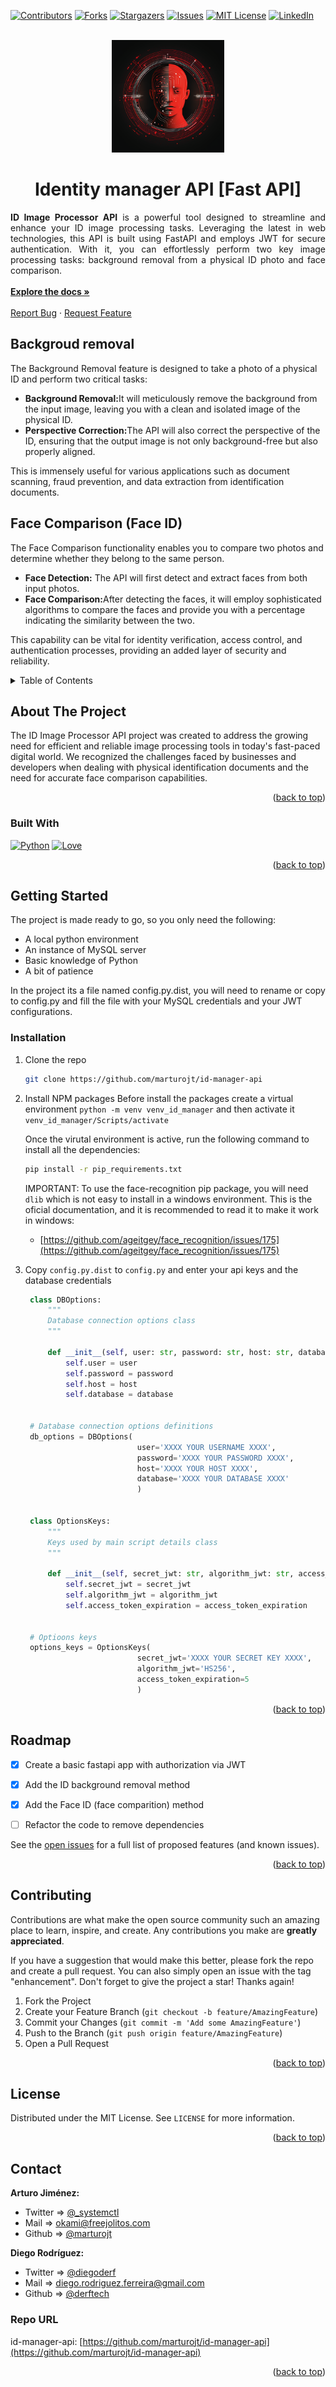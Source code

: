 <a name="readme-top"></a>

<!-- PROJECT SHIELDS -->
[![Contributors][contributors-shield]][contributors-url]
[![Forks][forks-shield]][forks-url]
[![Stargazers][stars-shield]][stars-url]
[![Issues][issues-shield]][issues-url]
[![MIT License][license-shield]][license-url]
[![LinkedIn][linkedin-shield]][linkedin-url]

<!-- PROJECT LOGO -->
<br />
<div align="center">
  <a href="https://github.com/marturojt/id-manager-api">
    <img src="images/logo-ai-id-manager.png" alt="Logo" width="180" height="180">
  </a>

  <h1 align="center">Identity manager API [Fast API]</h1>

  <p align="justify">
    <strong>ID Image Processor API</strong> is a powerful tool designed to streamline and enhance your ID image processing tasks. Leveraging the latest in web technologies, this API is built using FastAPI and employs JWT for secure authentication. With it, you can effortlessly perform two key image processing tasks: background removal from a physical ID photo and face comparison.
    <br />
    <br />
    <a href="https://github.com/marturojt/id-manager-api"><strong>Explore the docs »</strong></a>
    <br />
    <br />
    <!-- <a href="https://github.com/marturojt/id-manager-api">View Demo</a> -->
    <!-- · -->
    <a href="https://github.com/marturojt/id-manager-api/issues">Report Bug</a>
    ·
    <a href="https://github.com/marturojt/id-manager-api/issues">Request Feature</a>
  </p>
</div>

<h2>Backgroud removal</h2>

<div>
    <p>
        The Background Removal feature is designed to take a photo of a physical ID and perform two critical tasks:
    </p>
    <ul>
        <li><strong>Background Removal:</strong>It will meticulously remove the background from the input image, leaving you with a clean and isolated image of the physical ID.</li>
        <li><strong>Perspective Correction:</strong>The API will also correct the perspective of the ID, ensuring that the output image is not only background-free but also properly aligned.</li>
    </ul>
    <p>
      This is immensely useful for various applications such as document scanning, fraud prevention, and data extraction from identification documents.
    </p>
</div>

<h2>Face Comparison (Face ID)</h2>

<div>
    <p>
        The Face Comparison functionality enables you to compare two photos and determine whether they belong to the same person.
    </p>
    <ul>
        <li><strong>Face Detection:</strong> The API will first detect and extract faces from both input photos.</li>
        <li><strong>Face Comparison:</strong>After detecting the faces, it will employ sophisticated algorithms to compare the faces and provide you with a percentage indicating the similarity between the two.</li>
    </ul>
    <p>
      This capability can be vital for identity verification, access control, and authentication processes, providing an added layer of security and reliability.
    </p>
</div>



<!-- TABLE OF CONTENTS -->
<details>
  <summary>Table of Contents</summary>
  <ol>
    <li>
      <a href="#about-the-project">About The Project</a>
      <ul>
        <li><a href="#built-with">Built With</a></li>
      </ul>
    </li>
    <li><a href="#getting-started">Getting Started</a></li>
    <li><a href="#roadmap">Roadmap</a></li>
    <li><a href="#contributing">Contributing</a></li>
    <li><a href="#license">License</a></li>
    <li><a href="#contact">Contact</a></li>
  </ol>
</details>



<!-- ABOUT THE PROJECT -->
## About The Project

<!-- [![Product Name Screen Shot][product-screenshot]](https://example.com) -->

The ID Image Processor API project was created to address the growing need for efficient and reliable image processing tools in today's fast-paced digital world. We recognized the challenges faced by businesses and developers when dealing with physical identification documents and the need for accurate face comparison capabilities.


<p align="right">(<a href="#readme-top">back to top</a>)</p>



### Built With

[![Python][Python.org]][Python-url]
[![Love][LoveBadge]][Python-url]


<p align="right">(<a href="#readme-top">back to top</a>)</p>



<!-- GETTING STARTED -->
## Getting Started

The project is made ready to go, so you only need the following:

- A local python environment
- An instance of MySQL server
- Basic knowledge of Python
- A bit of patience

In the project its a file named config.py.dist, you will need to rename or copy to config.py and fill the file with your MySQL credentials and your JWT configurations.

### Installation

1. Clone the repo
   ```sh
   git clone https://github.com/marturojt/id-manager-api
   ```

2. Install NPM packages
   Before install the packages create a virtual environment `python -m venv venv_id_manager` and then activate it `venv_id_manager/Scripts/activate`

   Once the virutal environment is active, run the following command to install all the dependencies:
  
   ```sh
   pip install -r pip_requirements.txt
   ```

   IMPORTANT: To use the face-recognition pip package, you will need `dlib` which is not easy to install in a windows environment. This is the oficial documentation, and it is recommended to read it to make it work in windows:
   - [https://github.com/ageitgey/face_recognition/issues/175](https://github.com/ageitgey/face_recognition/issues/175)
  
3. Copy `config.py.dist` to `config.py` and enter your api keys and the database credentials
   ```python
    class DBOptions:
        """
        Database connection options class
        """

        def __init__(self, user: str, password: str, host: str, database: str):
            self.user = user
            self.password = password
            self.host = host
            self.database = database


    # Database connection options definitions
    db_options = DBOptions(
                            user='XXXX YOUR USERNAME XXXX',
                            password='XXXX YOUR PASSWORD XXXX',
                            host='XXXX YOUR HOST XXXX',
                            database='XXXX YOUR DATABASE XXXX'
                            )


    class OptionsKeys:
        """
        Keys used by main script details class
        """

        def __init__(self, secret_jwt: str, algorithm_jwt: str, access_token_expiration: int):
            self.secret_jwt = secret_jwt
            self.algorithm_jwt = algorithm_jwt
            self.access_token_expiration = access_token_expiration


    # Optioons keys
    options_keys = OptionsKeys(
                            secret_jwt='XXXX YOUR SECRET KEY XXXX',
                            algorithm_jwt='HS256',
                            access_token_expiration=5
                            )
   ```

<p align="right">(<a href="#readme-top">back to top</a>)</p>


<!-- ROADMAP -->
## Roadmap

- [x] Create a basic fastapi app with authorization via JWT
- [x] Add the ID background removal method
- [x] Add the Face ID (face comparition) method
- [ ] Refactor the code to remove dependencies



See the [open issues](https://github.com/marturojt/id-manager-api/issues) for a full list of proposed features (and known issues).

<p align="right">(<a href="#readme-top">back to top</a>)</p>



<!-- CONTRIBUTING -->
## Contributing

Contributions are what make the open source community such an amazing place to learn, inspire, and create. Any contributions you make are **greatly appreciated**.

If you have a suggestion that would make this better, please fork the repo and create a pull request. You can also simply open an issue with the tag "enhancement".
Don't forget to give the project a star! Thanks again!

1. Fork the Project
2. Create your Feature Branch (`git checkout -b feature/AmazingFeature`)
3. Commit your Changes (`git commit -m 'Add some AmazingFeature'`)
4. Push to the Branch (`git push origin feature/AmazingFeature`)
5. Open a Pull Request

<p align="right">(<a href="#readme-top">back to top</a>)</p>



<!-- LICENSE -->
## License

Distributed under the MIT License. See `LICENSE` for more information.

<p align="right">(<a href="#readme-top">back to top</a>)</p>



<!-- CONTACT -->
## Contact

**Arturo Jiménez:**
 - Twitter => [@_systemctl](https://twitter.com/_systemctl)
 - Mail => okami@freejolitos.com
 - Github => [@marturojt](https://github.com/marturojt)


**Diego Rodríguez:**
 - Twitter => [@diegoderf](https://twitter.com/diegoderf)
 - Mail => diego.rodriguez.ferreira@gmail.com
 - Github => [@derftech](https://github.com/derftech)



### Repo URL
id-manager-api: [https://github.com/marturojt/id-manager-api](https://github.com/marturojt/id-manager-api)

<p align="right">(<a href="#readme-top">back to top</a>)</p>





<!-- MARKDOWN LINKS & IMAGES -->
<!-- https://www.markdownguide.org/basic-syntax/#reference-style-links -->
[contributors-shield]: https://img.shields.io/github/contributors/marturojt/id-manager-api?style=for-the-badge
[contributors-url]: https://github.com/marturojt/id-manager-api/graphs/contributors
[forks-shield]: https://img.shields.io/github/forks/marturojt/id-manager-api?style=for-the-badge
[forks-url]: https://github.com/marturojt/id-manager-api/network/members
[stars-shield]: https://img.shields.io/github/stars/marturojt/id-manager-api?style=for-the-badge
[stars-url]: https://github.com/marturojt/id-manager-api/stargazers
[issues-shield]: https://img.shields.io/github/issues/marturojt/id-manager-api?style=for-the-badge
[issues-url]: https://github.com/marturojt/id-manager-api/issues
[license-shield]: https://img.shields.io/github/license/marturojt/id-manager-api?style=for-the-badge
[license-url]: https://github.com/marturojt/id-manager-api/blob/dev/LICENSE
[linkedin-shield]: https://img.shields.io/badge/-LinkedIn-black.svg?style=for-the-badge&logo=linkedin&colorB=555
[linkedin-url]: https://www.linkedin.com/in/marturojt
[product-screenshot]: images/screenshot.png
[Next.js]: https://img.shields.io/badge/next.js-000000?style=for-the-badge&logo=nextdotjs&logoColor=white
[Next-url]: https://nextjs.org/
[React.js]: https://img.shields.io/badge/React-20232A?style=for-the-badge&logo=react&logoColor=61DAFB
[React-url]: https://reactjs.org/
[Vue.js]: https://img.shields.io/badge/Vue.js-35495E?style=for-the-badge&logo=vuedotjs&logoColor=4FC08D
[Vue-url]: https://vuejs.org/
[Angular.io]: https://img.shields.io/badge/Angular-DD0031?style=for-the-badge&logo=angular&logoColor=white
[Angular-url]: https://angular.io/
[Svelte.dev]: https://img.shields.io/badge/Svelte-4A4A55?style=for-the-badge&logo=svelte&logoColor=FF3E00
[Svelte-url]: https://svelte.dev/
[Laravel.com]: https://img.shields.io/badge/Laravel-FF2D20?style=for-the-badge&logo=laravel&logoColor=white
[Laravel-url]: https://laravel.com
[Bootstrap.com]: https://img.shields.io/badge/Bootstrap-563D7C?style=for-the-badge&logo=bootstrap&logoColor=white
[Bootstrap-url]: https://getbootstrap.com
[JQuery.com]: https://img.shields.io/badge/jQuery-0769AD?style=for-the-badge&logo=jquery&logoColor=white
[JQuery-url]: https://jquery.com
[Python.org]: https://img.shields.io/badge/Python-3776AB?style=for-the-badge&logo=python&logoColor=white
[Python-url]: https://python.org/
[LoveBadge]: https://img.shields.io/static/v1?label=❤️&message=Love&style=for-the-badge&color=red
[Love-url]: https://freejolitos.com